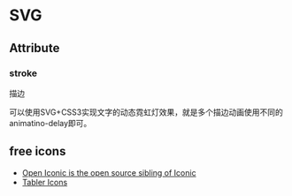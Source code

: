 # SVG

## Attribute

### stroke

描边

可以使用SVG+CSS3实现文字的动态霓虹灯效果，就是多个描边动画使用不同的animatino-delay即可。

## free icons

- [Open Iconic is the open source sibling of Iconic](https://github.com/lmj01/open-iconic)
- [Tabler Icons](https://github.com/lmj01/tabler-icons)